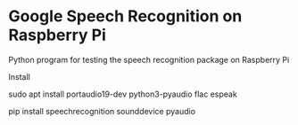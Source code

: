 # Google Speech Recognition on Raspberry Pi
Python program for testing the speech recognition package on Raspberry Pi

Install 


sudo apt install portaudio19-dev python3-pyaudio flac espeak

pip install speechrecognition sounddevice pyaudio




